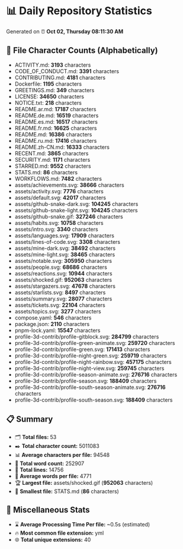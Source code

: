 # 📊 Daily Repository Statistics
Generated on ⏰ **Oct 02, Thursday 08:11:30 AM**

## 📂 File Character Counts (Alphabetically)
- ACTIVITY.md: **3193** characters
- CODE_OF_CONDUCT.md: **3391** characters
- CONTRIBUTING.md: **4181** characters
- Dockerfile: **1195** characters
- GREETINGS.md: **349** characters
- LICENSE: **34650** characters
- NOTICE.txt: **218** characters
- README.ar.md: **17187** characters
- README.de.md: **16519** characters
- README.es.md: **16517** characters
- README.fr.md: **16625** characters
- README.md: **16386** characters
- README.ru.md: **17416** characters
- README.zh-CN.md: **16333** characters
- RECENT.md: **3865** characters
- SECURITY.md: **1171** characters
- STARRED.md: **9552** characters
- STATS.md: **86** characters
- WORKFLOWS.md: **7482** characters
- assets/achievements.svg: **38666** characters
- assets/activity.svg: **7776** characters
- assets/default.svg: **42017** characters
- assets/github-snake-dark.svg: **104245** characters
- assets/github-snake-light.svg: **104245** characters
- assets/github-snake.gif: **327246** characters
- assets/habits.svg: **10758** characters
- assets/intro.svg: **3340** characters
- assets/languages.svg: **17909** characters
- assets/lines-of-code.svg: **3308** characters
- assets/mine-dark.svg: **38492** characters
- assets/mine-light.svg: **38465** characters
- assets/notable.svg: **305950** characters
- assets/people.svg: **68686** characters
- assets/reactions.svg: **10944** characters
- assets/shocked.gif: **952063** characters
- assets/stargazers.svg: **47678** characters
- assets/starlists.svg: **8497** characters
- assets/summary.svg: **28077** characters
- assets/tickets.svg: **22104** characters
- assets/topics.svg: **3277** characters
- compose.yaml: **546** characters
- package.json: **2110** characters
- pnpm-lock.yaml: **15547** characters
- profile-3d-contrib/profile-gitblock.svg: **284799** characters
- profile-3d-contrib/profile-green-animate.svg: **259720** characters
- profile-3d-contrib/profile-green.svg: **171413** characters
- profile-3d-contrib/profile-night-green.svg: **259719** characters
- profile-3d-contrib/profile-night-rainbow.svg: **457175** characters
- profile-3d-contrib/profile-night-view.svg: **259745** characters
- profile-3d-contrib/profile-season-animate.svg: **276716** characters
- profile-3d-contrib/profile-season.svg: **188409** characters
- profile-3d-contrib/profile-south-season-animate.svg: **276716** characters
- profile-3d-contrib/profile-south-season.svg: **188409** characters

## 📋 Summary
- 🗂️ **Total files:** 53
- ✒️ **Total character count:** 5011083
- 📊 **Average characters per file:** 94548
- 📝 **Total word count:** 252907
- 🧾 **Total lines:** 14756
- 📐 **Average words per file:** 4771
- 🏆 **Largest file:** assets/shocked.gif (**952063** characters)
- 🥉 **Smallest file:** STATS.md (**86** characters)

## 🌟 Miscellaneous Stats
- ⌛ **Average Processing Time Per file:** ~0.5s (estimated)
- 🔥 **Most common file extension:** yml
- 🌐 **Total unique extensions:** 40
